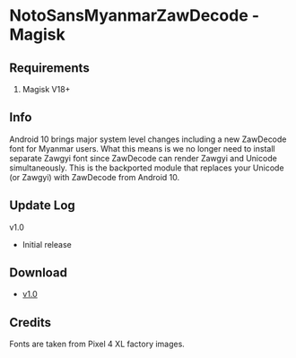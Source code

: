 # NotoSansMyanmarZawDecode - Magisk

## Requirements
1. Magisk V18+

## Info
Android 10 brings major system level changes including a new ZawDecode font for Myanmar users. What this means is we no longer need to install separate Zawgyi font since ZawDecode can render Zawgyi and Unicode simultaneously. This is the backported module that replaces your Unicode (or Zawgyi) with ZawDecode from Android 10.

## Update Log
v1.0
* Initial release 

## Download
* [v1.0](https://github.com/kaiz16/NotoSansMyanmarZawDecode-Magisk/releases/download/v1.0/NotoSansMyanmarZawDecode-1.0.zip)

## Credits
Fonts are taken from Pixel 4 XL factory images.

